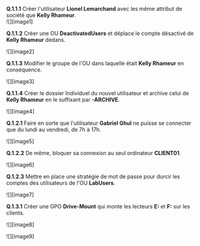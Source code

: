 **Q.1.1.1** Créer l'utilisateur **Lionel Lemarchand** avec les même attribut de société que **Kelly Rhameur**.  
   ![][image1] 

**Q.1.1.2** Créer une OU **DeactivatedUsers** et déplace le compte désactivé de **Kelly Rhameur** dedans.

![][image2] 

**Q.1.1.3** Modifier le groupe de l'OU dans laquelle était **Kelly Rhameur** en conséquence.

![][image3] 

**Q.1.1.4** Créer le dossier Individuel du nouvel utilisateur et archive celui de **Kelly Rhameur** en le suffixant par **\-ARCHIVE**.

![][image4] 

**Q.1.2.1** Faire en sorte que l'utilisateur **Gabriel Ghul** ne puisse se connecter que du lundi au vendredi, de 7h à 17h.

![][image5] 

**Q.1.2.2** De même, bloquer sa connexion au seul ordinateur **CLIENT01**.

![][image6] 

**Q.1.2.3** Mettre en place une stratégie de mot de passe pour durcir les comptes des utilisateurs de l'OU **LabUsers**.

![][image7]  

**Q.1.3.1** Créer une GPO **Drive-Mount** qui monte les lecteurs **E:** et **F:** sur les clients.

![][image8] 

![][image9]
